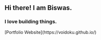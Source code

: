 <h2 align="left">Hi there! I am Biswas.</h2>
<h3 align="left">I love building things.</h3>
[Portfolio Website](https://voidoku.github.io/)
